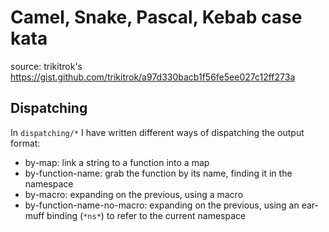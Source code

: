 # Camel, Snake, Pascal, Kebab case kata

source: trikitrok's https://gist.github.com/trikitrok/a97d330bacb1f56fe5ee027c12ff273a

## Dispatching

In `dispatching/*` I have written different ways of dispatching the output format:

  * by-map: link a string to a function into a map
  * by-function-name: grab the function by its name, finding it in the namespace
  * by-macro: expanding on the previous, using a macro
  * by-function-name-no-macro: expanding on the previous, using an ear-muff binding (`*ns*`) to refer to the current namespace

